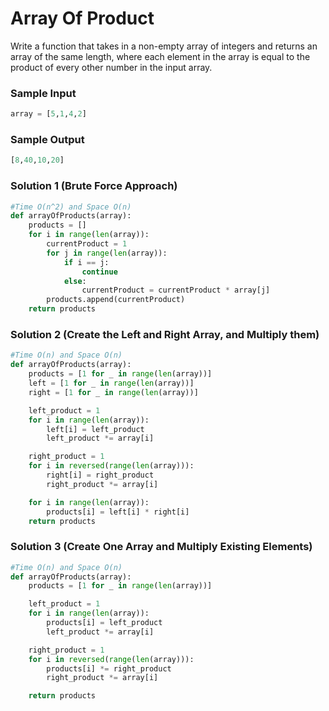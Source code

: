 
# Array Of Product

Write a function that takes in a non-empty array of integers
and returns an array of the same length, where each element
in the array is equal to the product of every other number
in the input array.

### Sample Input

```python
array = [5,1,4,2]
```

### Sample Output

```python
[8,40,10,20]
```
### Solution 1 (Brute Force Approach)
```python
#Time O(n^2) and Space O(n)
def arrayOfProducts(array):
	products = []
    for i in range(len(array)):
		currentProduct = 1
		for j in range(len(array)):
			if i == j:
				continue
			else:
				currentProduct = currentProduct * array[j]
		products.append(currentProduct)
	return products
```

### Solution 2 (Create the Left and Right Array, and Multiply them)
```python
#Time O(n) and Space O(n)
def arrayOfProducts(array):
	products = [1 for _ in range(len(array))]
	left = [1 for _ in range(len(array))]
	right = [1 for _ in range(len(array))]

    left_product = 1
    for i in range(len(array)):
        left[i] = left_product
        left_product *= array[i]

    right_product = 1
    for i in reversed(range(len(array))):
        right[i] = right_product
        right_product *= array[i]

    for i in range(len(array)):
        products[i] = left[i] * right[i]
    return products

```

### Solution 3 (Create One Array and Multiply Existing Elements)
```python
#Time O(n) and Space O(n)
def arrayOfProducts(array):
    products = [1 for _ in range(len(array))]

    left_product = 1
    for i in range(len(array)):
        products[i] = left_product
        left_product *= array[i]

    right_product = 1
    for i in reversed(range(len(array))):
        products[i] *= right_product
        right_product *= array[i]

    return products

```

